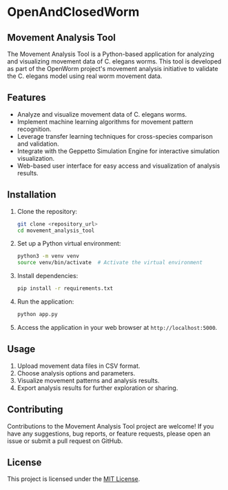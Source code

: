 # OpenAndClosedWorm

## Movement Analysis Tool

The Movement Analysis Tool is a Python-based application for analyzing and visualizing movement data of C. elegans worms. This tool is developed as part of the OpenWorm project's movement analysis initiative to validate the C. elegans model using real worm movement data.

## Features

- Analyze and visualize movement data of C. elegans worms.
- Implement machine learning algorithms for movement pattern recognition.
- Leverage transfer learning techniques for cross-species comparison and validation.
- Integrate with the Geppetto Simulation Engine for interactive simulation visualization.
- Web-based user interface for easy access and visualization of analysis results.

## Installation

1. Clone the repository:

   ```bash
   git clone <repository_url>
   cd movement_analysis_tool
   ```

2. Set up a Python virtual environment:

   ```bash
   python3 -m venv venv
   source venv/bin/activate  # Activate the virtual environment
   ```

3. Install dependencies:

   ```bash
   pip install -r requirements.txt
   ```

4. Run the application:

   ```bash
   python app.py
   ```

5. Access the application in your web browser at `http://localhost:5000`.

## Usage

1. Upload movement data files in CSV format.
2. Choose analysis options and parameters.
3. Visualize movement patterns and analysis results.
4. Export analysis results for further exploration or sharing.

## Contributing

Contributions to the Movement Analysis Tool project are welcome! If you have any suggestions, bug reports, or feature requests, please open an issue or submit a pull request on GitHub.

## License

This project is licensed under the [MIT License](LICENSE).
